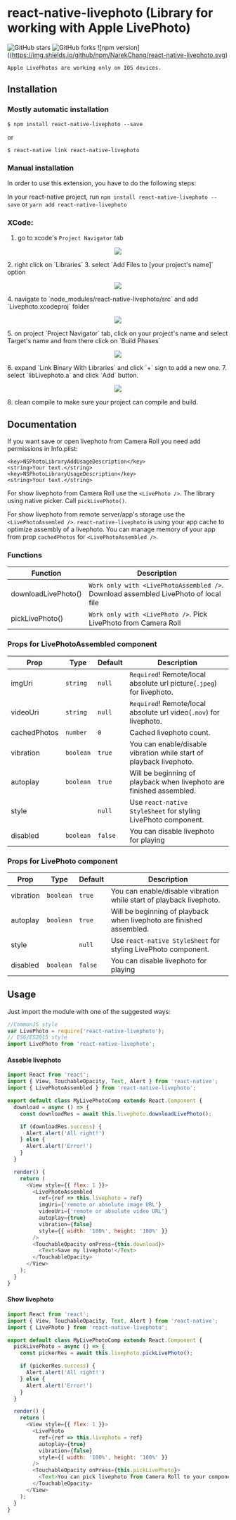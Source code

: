 # react-native-livephoto (Library for working with Apple LivePhoto)

![GitHub stars](https://img.shields.io/github/stars/NarekChang/react-native-livephoto.svg)
![GitHub forks](https://img.shields.io/github/forks/NarekChang/react-native-livephoto.svg)
![npm version]((https://img.shields.io/github/npm/NarekChang/react-native-livephoto.svg)

`Apple LivePhotos are working only on IOS devices.`

## Installation

### Mostly automatic installation

`$ npm install react-native-livephoto --save`

or

`$ react-native link react-native-livephoto`

### Manual installation

In order to use this extension, you have to do the following steps:

In your react-native project, run `npm install react-native-livephoto --save` or `yarn add react-native-livephoto`
### XCode:
1. go to xcode's `Project Navigator` tab
<p align="center">
    <img src ="https://raw.githubusercontent.com/alinz/react-native-webview-bridge/master/doc/assets/01.png" />
</p>
2. right click on `Libraries`
3. select `Add Files to [your project's name]` option
<p align="center">
    <img src ="https://raw.githubusercontent.com/alinz/react-native-webview-bridge/master/doc/assets/02.png" />
</p>
4. navigate to `node_modules/react-native-livephoto/src` and add `Livephoto.xcodeproj` folder
<p align="center">
    <img src ="https://raw.githubusercontent.com/alinz/react-native-webview-bridge/master/doc/assets/03.png" />
</p>
5. on project `Project Navigator` tab, click on your project's name and select Target's name and from there click on `Build Phases`
<p align="center">
    <img src ="https://raw.githubusercontent.com/alinz/react-native-webview-bridge/master/doc/assets/04.png" />
</p>
6. expand `Link Binary With Libraries` and click `+` sign to add a new one.
7. select `libLivephoto.a` and click `Add` button.
<p align="center">
    <img src ="https://raw.githubusercontent.com/alinz/react-native-webview-bridge/master/doc/assets/05.png" />
</p>
8. clean compile to make sure your project can compile and build.

## Documentation
If you want save or open livephoto from Camera Roll you need add permissions in Info.plist:
```
<key>NSPhotoLibraryAddUsageDescription</key>
<string>Your text.</string>
<key>NSPhotoLibraryUsageDescription</key>
<string>Your text.</string>
```

For show livephoto from Camera Roll use the `<LivePhoto />`. The library using native picker. Call `pickLivePhoto()`.

For show livephoto from remote server/app's storage use the `<LivePhotoAssemled />`. `react-native-livephoto` is using your app cache to optimize assembly of a livephoto. You can manage memory of your app from prop `cachedPhotos` for `<LivePhotoAssembled />`.

### Functions

| Function            | Description                                                                         |
| --------------------|-------------------------------------------------------------------------------------|
| downloadLivePhoto() | `Work only with <LivePhotoAssembled />`. Download assembled LivePhoto of local file |
| pickLivePhoto()     | `Work only with <LivePhoto />`. Pick LivePhoto from Camera Roll                     |


### Props for LivePhotoAssembled component

| Prop        | Type    | Default| Description                                                           |
| ------------|---------|--------|-----------------------------------------------------------------------|
| imgUri      |`string` | `null` | `Required`! Remote/local absolute url picture(`.jpeg`) for livephoto. |
| videoUri    |`string` | `null` | `Required`! Remote/local absolute url video(`.mov`) for livephoto.    |
| cachedPhotos|`number` | `0`    | Cached livephoto count.                                               |
| vibration   |`boolean`| `true` | You can enable/disable vibration while start of playback livephoto.   |
| autoplay    |`boolean`| `true` | Will be beginning of playback when livephoto are finished assembled.  |
| style       |         | `null` | Use `react-native StyleSheet` for styling LivePhoto component.        |
| disabled       |`boolean`| `false`| You can disable livephoto for playing                                   |



### Props for LivePhoto component

| Prop           | Type    | Default| Description                                                             |
| ---------------|---------|--------|-------------------------------------------------------------------------|
| vibration      |`boolean`| `true` | You can enable/disable vibration while start of playback livephoto.     |
| autoplay       |`boolean`| `true` | Will be beginning of playback when livephoto are finished assembled.    |
| style          |         | `null` | Use `react-native StyleSheet` for styling LivePhoto component.          |
| disabled       |`boolean`| `false`| You can disable livephoto for playing                                   |


## Usage

Just import the module with one of the suggested ways:

```js
//CommonJS style
var LivePhoto = require('react-native-livephoto');
// ES6/ES2015 style
import LivePhoto from 'react-native-livephoto';
```

#### Asseble livephoto
```js
import React from 'react';
import { View, TouchableOpacity, Text, Alert } from 'react-native';
import { LivePhotoAssembled } from 'react-native-livephoto';

export default class MyLivePhotoComp extends React.Component {
  download = async () => {
    const downloadRes = await this.livephoto.downloadLivePhoto();

    if (downloadRes.success) {
      Alert.alert('All right!')
    } else {
      Alert.alert('Error!')
    }
  }

  render() {
    return (
      <View style={{ flex: 1 }}>
        <LivePhotoAssembled
          ref={ref => this.livephoto = ref}
          imgUri={'remote or absolute image URL'}
          videoUri={'remote or absolute video URL'}
          autoplay={true}
          vibration={false}
          style={{ width: '100%', height: '100%' }}
        />
        <TouchableOpacity onPress={this.download}>
          <Text>Save my livephoto!</Text>
        </TouchableOpacity>
      </View>
    );
  }
}
```
#### Show livephoto
```js
import React from 'react';
import { View, TouchableOpacity, Text, Alert } from 'react-native';
import { LivePhoto } from 'react-native-livephoto';

export default class MyLivePhotoComp extends React.Component {
  pickLivePhoto = async () => {
    const pickerRes = await this.livephoto.pickLivePhoto();

    if (pickerRes.success) {
      Alert.alert('All right!')
    } else {
      Alert.alert('Error!')
    }
  }

  render() {
    return (
      <View style={{ flex: 1 }}>
        <LivePhoto
          ref={ref => this.livephoto = ref}
          autoplay={true}
          vibration={false}
          style={{ width: '100%', height: '100%' }}
        />
        <TouchableOpacity onPress={this.pickLivePhoto}>
          <Text>You can pick livephoto from Camera Roll to your component LivePhoto</Text>
        </TouchableOpacity>
      </View>
    );
  }
}
```